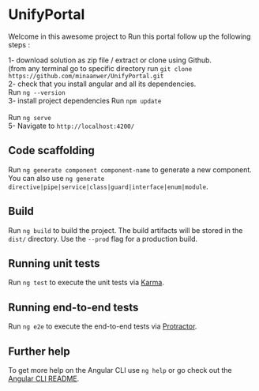 # UnifyPortal

Welcome in this awesome project 
to Run this portal follow up the following steps : 

1- download solution as zip file / extract or clone using Github.<br/> 
   (from any terminal go to specific directory run  `git clone https://github.com/minaanwer/UnifyPortal.git` <br/>
2- check that you install angular and all its dependencies.<br/> 
   Run  `ng --version`<br/>
3- install project dependencies Run `npm update`<br/>    
   Run `ng serve`<br/> 
5- Navigate to `http://localhost:4200/` <br/>


## Code scaffolding

Run `ng generate component component-name` to generate a new component. You can also use `ng generate directive|pipe|service|class|guard|interface|enum|module`.

## Build

Run `ng build` to build the project. The build artifacts will be stored in the `dist/` directory. Use the `--prod` flag for a production build.

## Running unit tests

Run `ng test` to execute the unit tests via [Karma](https://karma-runner.github.io).

## Running end-to-end tests

Run `ng e2e` to execute the end-to-end tests via [Protractor](http://www.protractortest.org/).

## Further help

To get more help on the Angular CLI use `ng help` or go check out the [Angular CLI README](https://github.com/angular/angular-cli/blob/master/README.md).
